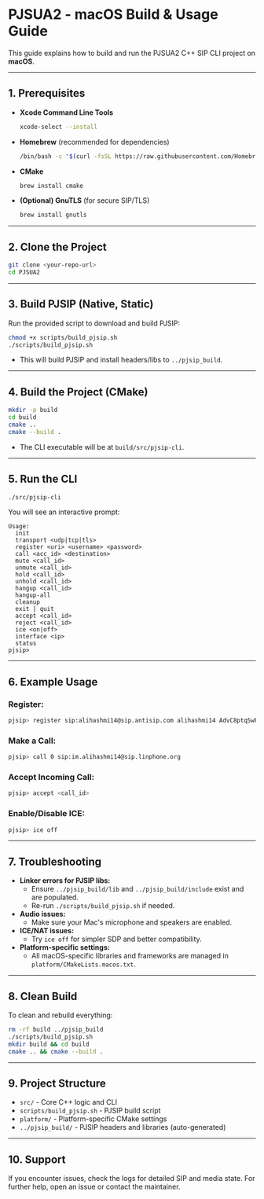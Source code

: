# PJSUA2 - macOS Build & Usage Guide

This guide explains how to build and run the PJSUA2 C++ SIP CLI project on **macOS**.

---

## 1. Prerequisites

- **Xcode Command Line Tools**
  ```sh
  xcode-select --install
  ```
- **Homebrew** (recommended for dependencies)
  ```sh
  /bin/bash -c "$(curl -fsSL https://raw.githubusercontent.com/Homebrew/install/HEAD/install.sh)"
  ```
- **CMake**
  ```sh
  brew install cmake
  ```
- **(Optional) GnuTLS** (for secure SIP/TLS)
  ```sh
  brew install gnutls
  ```

---

## 2. Clone the Project

```sh
git clone <your-repo-url>
cd PJSUA2
```

---

## 3. Build PJSIP (Native, Static)

Run the provided script to download and build PJSIP:

```sh
chmod +x scripts/build_pjsip.sh
./scripts/build_pjsip.sh
```
- This will build PJSIP and install headers/libs to `../pjsip_build`.

---

## 4. Build the Project (CMake)

```sh
mkdir -p build
cd build
cmake ..
cmake --build .
```
- The CLI executable will be at `build/src/pjsip-cli`.

---

## 5. Run the CLI

```sh
./src/pjsip-cli
```

You will see an interactive prompt:
```
Usage:
  init
  transport <udp|tcp|tls>
  register <uri> <username> <password>
  call <acc_id> <destination>
  mute <call_id>
  unmute <call_id>
  hold <call_id>
  unhold <call_id>
  hangup <call_id>
  hangup-all
  cleanup
  exit | quit
  accept <call_id>
  reject <call_id>
  ice <on|off>
  interface <ip>
  status
pjsip>
```

---

## 6. Example Usage

### Register:
```sh
pjsip> register sip:alihashmi14@sip.antisip.com alihashmi14 AdvC8ptqSwPbkuA
```

### Make a Call:
```sh
pjsip> call 0 sip:im.alihashmi14@sip.linphone.org
```

### Accept Incoming Call:
```sh
pjsip> accept <call_id>
```

### Enable/Disable ICE:
```sh
pjsip> ice off
```

---

## 7. Troubleshooting

- **Linker errors for PJSIP libs:**
  - Ensure `../pjsip_build/lib` and `../pjsip_build/include` exist and are populated.
  - Re-run `./scripts/build_pjsip.sh` if needed.
- **Audio issues:**
  - Make sure your Mac's microphone and speakers are enabled.
- **ICE/NAT issues:**
  - Try `ice off` for simpler SDP and better compatibility.
- **Platform-specific settings:**
  - All macOS-specific libraries and frameworks are managed in `platform/CMakeLists.macos.txt`.

---

## 8. Clean Build

To clean and rebuild everything:
```sh
rm -rf build ../pjsip_build
./scripts/build_pjsip.sh
mkdir build && cd build
cmake .. && cmake --build .
```

---

## 9. Project Structure

- `src/` - Core C++ logic and CLI
- `scripts/build_pjsip.sh` - PJSIP build script
- `platform/` - Platform-specific CMake settings
- `../pjsip_build/` - PJSIP headers and libraries (auto-generated)

---

## 10. Support

If you encounter issues, check the logs for detailed SIP and media state. For further help, open an issue or contact the maintainer. 